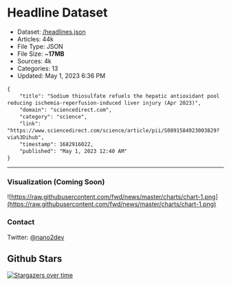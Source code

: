# Headline Dataset

- Dataset: [/headlines.json](https://raw.githubusercontent.com/fwd/news/master/headlines.json) 
- Articles: 44k
- File Type: JSON
- File Size: ~**17MB**
- Sources: 4k
- Categories: 13
- Updated: May 1, 2023 6:36 PM

```
{
    "title": "Sodium thiosulfate refuels the hepatic antioxidant pool reducing ischemia-reperfusion-induced liver injury (Apr 2023)",
    "domain": "sciencedirect.com",
    "category": "science",
    "link": "https://www.sciencedirect.com/science/article/pii/S0891584923003829?via%3Dihub",
    "timestamp": 1682916022,
    "published": "May 1, 2023 12:40 AM"
}
```

---

### Visualization (Coming Soon)

![https://raw.githubusercontent.com/fwd/news/master/charts/chart-1.png](https://raw.githubusercontent.com/fwd/news/master/charts/chart-1.png)

### Contact 

Twitter: [@nano2dev](https://twitter.com/nano2dev)

## Github Stars

[![Stargazers over time](https://starchart.cc/fwd/news.svg)](https://starchart.cc/fwd/news)
